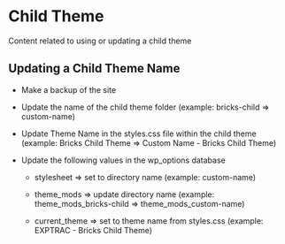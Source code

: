 # Child Theme

Content related to using or updating a child theme

## Updating a Child Theme Name

- Make a backup of the site

- Update the name of the child theme folder (example: bricks-child => custom-name)

- Update Theme Name in the styles.css file within the child theme (example: Bricks Child Theme => Custom Name - Bricks Child Theme)

- Update the following values in the wp_options database

  - stylesheet => set to directory name (example: custom-name)

  - theme_mods => update directory name (example: theme_mods_bricks-child => theme_mods_custom-name)

  - current_theme => set to theme name from styles.css (example: EXPTRAC - Bricks Child Theme)
  